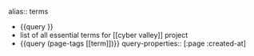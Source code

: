 alias:: terms

- {{query }}
- list of all essential terms for [[cyber valley]] project
- {{query (page-tags [[term]])}}
  query-properties:: [:page :created-at]